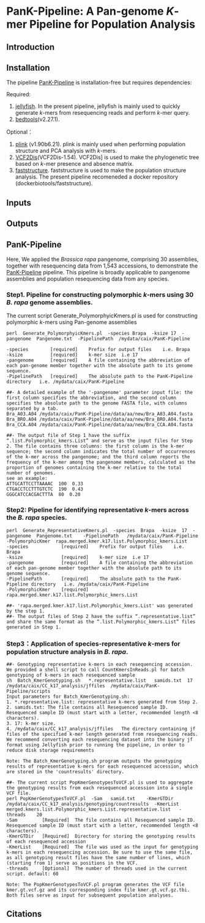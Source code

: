 # PanK-Pipeline: A Pan-genome _K_-mer Pipeline for Population Analysis

## Introduction

## Installation
The pipeline [PanK-Pipeline](https://github.com/caixu0518/PanK-Pipeline) is installation-free but requires dependencies: 

Required:
1. [jellyfish](https://github.com/gmarcais/Jellyfish). In the present pipeline, jellyfish is mainly used to quickly generate _k_-mers from resequencing reads and perform _k_-mer query.
2. [bedtools](https://github.com/arq5x/bedtools2)(v2.27.1).

Optional：
1. [plink](https://www.cog-genomics.org/plink2/) (v1.90b6.21). plink is mainly used when performing population structure and PCA analysis with _k_-mers.
2. [VCF2Dis](https://doi.org/10.1093/gigascience/giaf032)(VCF2Dis-1.54). VCF2Dis] is used to make the phylogenetic tree based on _k_-mer presence and absence matrix.
3. [faststructure](https://github.com/rajanil/fastStructure). faststructure is used to make the population structure analysis. The present pipeline recomeneded a docker repository (dockerbiotools/faststructure).   

## Inputs

## Outputs


## PanK-Pipeline
Here, We applied the _Brassica rapa_ pangenome, comprising 30 assemblies, together with resequencing data from 1,543 accessions, to demonstrate the [PanK-Pipeline](https://github.com/caixu0518/PanK-Pipeline) pipeline. This pipeline is broadly applicable to pangenome assemblies and population resequencing data from any species.

### Step1. Pipeline for constructing polymorphic _k_-mers using 30 _B. rapa_ genome assemblies.
The current script Generate_PolymorphyicKmers.pl is used for constructing polymorphic _k_-mers using Pan-genome assemblies
```
perl  Generate_PolymorphyicKmers.pl  -species Brapa  -ksize 17  -pangenome  Pangenome.txt  -PipelinePath  /mydata/caix/PanK-Pipeline

-species        [required]    Prefix for output files    i.e. Brapa
-ksize          [required]    k-mer size  i.e 17
-pangenome      [required]    A file containing the abbreviation of each pan-genome member together with the absolute path to its genome sequence.
-PipelinePath   [required]    The absolute path to the PanK-Pipeline directory   i.e. /mydata/caix/PanK-Pipeline

##- A detailed example of the '-pangenome' parameter input file: the first column specifies the abbreviation, and the second column specifies the absolute path to the genome FASTA file, with columns separated by a tab.
Bra_A03.A04	/mydata/caix/PanK-Pipeline/data/aa/new/Bra_A03.A04.fasta
Bra_BRO.A04	/mydata/caix/PanK-Pipeline/data/aa/new/Bra_BRO.A04.fasta
Bra_CCA.A04	/mydata/caix/PanK-Pipeline/data/aa/new/Bra_CCA.A04.fasta

##- The output file of Step 1 have the suffix “.list.Polymorphic_kmers.List” and serve as the input files for Step 2. The file contains three columns: the first column is the k-mer sequence; the second column indicates the total number of occurrences of the k-mer across the pangenome; and the third column reports the frequency of the k-mer among the pangenome members, calculated as the proportion of genomes containing the k-mer relative to the total number of genomes.
see an example:
ATTGCATTCCTTAAAAC  100  0.33
CTGACCTCCTTTGTCTC  190  0.43
GGGCATCCACGACTTTA  80  0.20
```

### Step2: Pipeline for identifying representative _k_-mers across the _B. rapa_ species.
```
perl  Generate_RepresentativeKmers.pl  -species  Brapa  -ksize  17  -pangenome  Pangenome.txt    -PipelinePath   /mydata/caix/PanK-Pipeline   -PolymorphicKmer  rapa.merged.kmer.k17.list.Polymorphic_kmers.List
-species            [required]    Prefix for output files    i.e. Brapa
-ksize              [required]    k-mer size  i.e 17
-pangenome          [required]    A file containing the abbreviation of each pan-genome member together with the absolute path to its genome sequence.
-PipelinePath       [required]    The absolute path to the PanK-Pipeline directory   i.e. /mydata/caix/PanK-Pipeline
-PolymorphicKmer    [required]    rapa.merged.kmer.k17.list.Polymorphic_kmers.List

##- 'rapa.merged.kmer.k17.list.Polymorphic_kmers.List' was generated by the step 1.
##- The output files of Step 2 have the suffix “.representative.list” and share the same format as the “.list.Polymorphic_kmers.List” files generated in Step 1.
```
### Step3：Application of species-representative _k_-mers for population structure analysis in _B. rapa_.
```
##- Genotyping representative k-mers in each resequencing accession. We provided a shell script to call CountKmersInReads.pl for batch genotyping of k-mers in each resequenced sample
sh  Batch_KmerGenotyping.sh   *.representative.list   samids.txt  17  /mydata/caix/CC_k17_analysis/jffiles  /mydata/caix/PanK-Pipeline/scripts
Input parameters for Batch_KmerGenotyping.sh:
1. *.representative.list: representative k-mers generated from Step 2.
2. samids.txt: The file contains all Resequenced sample ID. Resequenced sample ID (must start with a letter, recommended length <8 characters).
3. 17: k-mer size.
4. /mydata/caix/CC_k17_analysis/jffiles   The directory containing jf files of the specified k-mer length generated from resequencing reads. We recommend converting each resequencing dataset into the binary jf format using Jellyfish prior to running the pipeline, in order to reduce disk storage requirements

Note: The Batch_KmerGenotyping.sh program outputs the genotyping results of representative k-mers for each resequenced accession, which are stored in the 'countresults' directory.

##- The current script PopKmerGenotypesToVCF.pl is used to aggregate the genotyping results from each resequenced accession into a single VCF file.
perl PopKmerGenotypesToVCF.pl  -Sam   samid.txt    -KmerGTDir  /mydata/caix/CC_k17_analysis/genotyping/countresults  -KmerList  merged.kmers.list.Polymorphic_kmers.List.representative.list   -threads    20
-Sam         [Required]  The file contains all Resequenced sample ID. Resequenced sample ID (must start with a letter, recommended length <8 characters).
-KmerGTDir   [Required]  Directory for storing the genotyping results of each resequenced accession
-KmerList    [Required]  The file was used as the input for genotyping k-mers in each resequencing accession. Be sure to use the same file, as all genotyping result files have the same number of lines, which (starting from 1) serve as positions in the VCF.
-threads     [Optional]  The number of threads used in the current script. default: 60

Note: The PopKmerGenotypesToVCF.pl program generates the VCF file kmer.gt.vcf.gz and its corresponding index file kmer.gt.vcf.gz.tbi. Both files serve as input for subsequent population analyses.

```

## Citations


